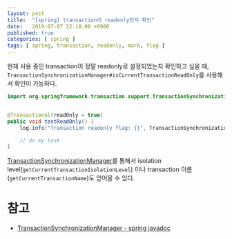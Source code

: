 ```yaml
---
layout: post
title:  "[spring] transaction이 readonly인지 확인"
date:   2019-07-07 22:18:00 +0900
published: true
categories: [ spring ]
tags: [ spring, transaction, readonly, mark, flag ]
---
```


현재 사용 중인 transaction이 정말 readonly로 설정되었는지 확인하고 싶을 때, `TransactionSynchronizationManager#isCurrentTransactionReadOnly`를 사용해서 확인이 가능하다.

```java
import org.springframework.transaction.support.TransactionSynchronizationManager;


@Transactional(readOnly = true)
public void testReadOnly() {
    log.info("Transaction readonly flag: {}", TransactionSynchronizationManager.isCurrentTransactionReadOnly());

    // do my task
}
```

[TransactionSynchronizationManager](https://docs.spring.io/spring/docs/current/javadoc-api/org/springframework/transaction/support/TransactionSynchronizationManager.html)를 통해서 isolation level(`getCurrentTransactionIsolationLevel`) 이나 transaction 이름(`getCurrentTransactionName`)도 얻어올 수 있다.


# 참고

- [TransactionSynchronizationManager - spring javadoc](https://docs.spring.io/spring/docs/current/javadoc-api/org/springframework/transaction/support/TransactionSynchronizationManager.html)

